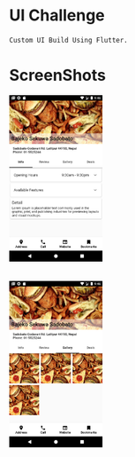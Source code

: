 # UI Challenge

    Custom UI Build Using Flutter.

# ScreenShots
<pre>
<img src = "Screenshots/home.png" height = "300">                                           <img src = "Screenshots/extended.png" height = "300">


<img src = "Screenshots/gallery.png" height = "300">                                                 <img src = "Screenshots/review.png" height = "300">
</pre>

